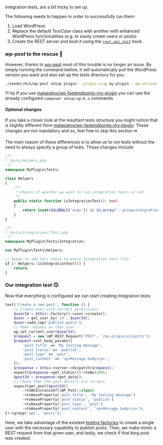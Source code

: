 Integration tests, are a bit tricky to set up.

The following needs to happen in order to successfully run them:

1. Load WordPress
2. Replace the default _TestCase_ class with another with enhanced WordPress functionalities
   (e.g. to easily create users or posts)
3. Create the REST server and boot it using the [`rest_api_init`](https://developer.wordpress.org/reference/hooks/rest_api_init/)
   hook

### _wp-pest_ to the rescue 🦸

However, thanks to [wp-pest](https://github.com/dingo-d/wp-pest) most of this trouble is no longer
an issue. By simply running the command bellow, it will automatically pull the WordPress
version you want and also set up the tests directory for you.

```bash
./vendor/bin/wp-pest setup plugin --plugin-slug my-plugin --wp-version 6.4.4
```

!!! tip
    If you use [matapatos/wp-fastendpoints-my-plugin](https://github.com/matapatos/wp-fastendpoints-my-plugin?tab=readme-ov-file#setup-wordpress)
    you can use the already configured `composer setup:wp:6.x` commands

#### Optional changes

If you take a closer look at the resultant tests structure you might notice that is slightly
different from [matapatos/wp-fastendpoints-my-plugin](https://github.com/matapatos/wp-fastendpoints-my-plugin?tab=readme-ov-file#setup-wordpress).
These changes are not mandatory and so, feel free to skip this section ⏩

The main reason of these differences is to allow us to run tests without the
need to always specify a group of tests. Those changes include:

```php
/**
* tests/Helpers.php
 */ 
namespace MyPlugin\Tests;

class Helpers
{
    /**
     * Checks if weather we want to run integration tests or not
     */
    public static function isIntegrationTest(): bool
    {
        return isset($GLOBALS['argv']) && in_array('--group=integration', $GLOBALS['argv'], true);
    }
}
```

```php
/**
* tests/Integration/*Test.php
 */ 
namespace MyPlugin\Tests\Integration;

use MyPlugin\Tests\Helpers;

// Needs to add this check to every Integration test file
if (! Helpers::isIntegrationTest()) {
    return;
}
```

### Our integration test 🙃

Now that everything is configured we can start creating integration tests:

```php
test('Create a new post', function () {
    // Create user with correct permissions
    $userId = $this::factory()->user->create();
    $user = get_user_by('id', $userId);
    $user->add_cap('publish_posts');
    // Make request as that user
    wp_set_current_user($userId);
    $request = new \WP_REST_Request('POST', '/my-plugin/v1/posts');
    $request->set_body_params([
        'post_title' => 'My testing message',
        'post_status' => 'publish',
        'post_type' => 'post',
        'post_content' => '<p>Message body</p>',
    ]);
    $response = $this->server->dispatch($request);
    expect($response->get_status())->toBe(200);
    $postId = $response->get_data();
    // Check that the post details are correct
    expect(get_post($postId))
        ->toBeInstanceOf(\WP_Post::class)
        ->toHaveProperty('post_title', 'My testing message')
        ->toHaveProperty('post_status', 'publish')
        ->toHaveProperty('post_type', 'post')
        ->toHaveProperty('post_content', '<p>Message body</p>');
})->group('api', 'posts');
```

Here, we take advantage of the existent [testing factories](https://make.wordpress.org/core/handbook/testing/automated-testing/writing-phpunit-tests/#fixtures-and-factories)
to create a single user with the necessary capability to publish posts.
Then, we make mimic a REST request from that given user, and lastly, we check if that
blog post was created.
